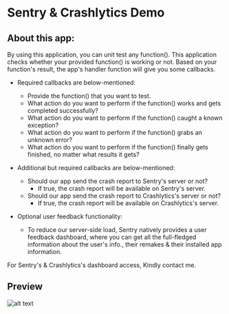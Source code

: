 # Sentry & Crashlytics Demo

## About this app:
By using this application, you can unit test any function(). This application checks whether your provided function() is working or not. Based on your function's result, the app's handler function will give you some callbacks.

  - Required callbacks are below-mentioned:
    - Provide the function() that you want to test.
    - What action do you want to perform if the function() works and gets completed successfully?
    - What action do you want to perform if the function() caught a known exception?
    - What action do you want to perform if the function() grabs an unknown error?
    - What action do you want to perform if the function() finally gets finished, no matter what results it gets?

  - Additional but required callbacks are below-mentioned:
    - Should our app send the crash report to Sentry's server or not?
      - If true, the crash report will be available on Sentry's server.
    - Should our app send the crash report to Crashlytics's server or not?
      - If true, the crash report will be available on Crashlytics's server.

  - Optional user feedback functionality:
    - To reduce our server-side load, Sentry natively provides a user feedback dashboard, where you can get all the full-fledged information about the user's info., their remakes & their installed app information.

For Sentry's & Crashlytics's dashboard access, Kindly contact me.

## Preview
![alt text](https://i.postimg.cc/ZR2srmHs/Screenshot-2023-10-09-at-12-55-10-PM.png "img")
